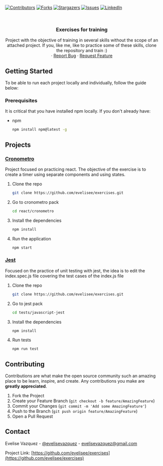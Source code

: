 [![Contributors][contributors-shield]][contributors-url]
[![Forks][forks-shield]][forks-url]
[![Stargazers][stars-shield]][stars-url]
[![Issues][issues-shield]][issues-url]
[![LinkedIn][linkedin-shield]][linkedin-url]



<!-- PROJECT LOGO -->
<br />
<p align="center">
  <h3 align="center">Exercises for training</h3>

  <p align="center">
    Project with the objective of training in several skills without the scope of an attached project. If you, like me, like to practice some of these skills, clone the repository and train :)    <br />
    ·
    <a href="https://github.com/evelisee/exercises/issues">Report Bug</a>
    ·
    <a href="https://github.com/evelisee/exercises/issues">Request Feature</a>
  </p>
</p>

<!-- GETTING STARTED -->
## Getting Started

To be able to run each project locally and individually, follow the guide below:

### Prerequisites

It is critical that you have installed npm locally. If you don't already have:
* npm
  ```sh
  npm install npm@latest -g
  ```

## Projects

### <a href="https://github.com/evelisee/exercises/tree/master/react/cronometro">Cronometro</a>
Project focused on practicing react. The objective of the exercise is to create a timer using separate components and using states.

1. Clone the repo
   ```sh
   git clone https://github.com/evelisee/exercises.git
   ```
2. Go to cronometro pack
   ```sh
   cd react/cronometro
   ```
3. Install the dependencies
   ```sh
   npm install
   ```
4. Run the application
   ```sh
   npm start
   ```


### <a href="https://github.com/evelisee/exercises/tree/master/tests/javascript-jest">Jest</a>

Focused on the practice of unit testing with jest, the idea is to edit the index.spec.js file covering the test cases of the index.js file

1. Clone the repo
   ```sh
   git clone https://github.com/evelisee/exercises.git
   ```
2. Go to jest pack
   ```sh
   cd tests/javascript-jest
   ```
3. Install the dependencies
   ```sh
   npm install
   ```
4. Run tests
   ```sh
   npm run test
   ```


<!-- CONTRIBUTING -->
## Contributing

Contributions are what make the open source community such an amazing place to be learn, inspire, and create. Any contributions you make are **greatly appreciated**.

1. Fork the Project
2. Create your Feature Branch (`git checkout -b feature/AmazingFeature`)
3. Commit your Changes (`git commit -m 'Add some AmazingFeature'`)
4. Push to the Branch (`git push origin feature/AmazingFeature`)
5. Open a Pull Request


<!-- CONTACT -->
## Contact

Evelise Vazquez - [@evelisevazquez](https://twitter.com/evelisevazquez) - evelisevazquez@gmail.com

Project Link: [https://github.com/evelisee/exercises](https://github.com/evelisee/exercises)



<!-- MARKDOWN LINKS & IMAGES -->
<!-- https://www.markdownguide.org/basic-syntax/#reference-style-links -->
[contributors-shield]: https://img.shields.io/github/contributors/evelisee/exercises.svg?style=for-the-badge
[contributors-url]: https://github.com/evelisee/exercises/graphs/contributors
[forks-shield]: https://img.shields.io/github/forks/evelisee/exercises.svg?style=for-the-badge
[forks-url]: https://github.com/evelisee/exercises/network/members
[stars-shield]: https://img.shields.io/github/stars/evelisee/exercises.svg?style=for-the-badge
[stars-url]: https://github.com/evelisee/exercises/stargazers
[issues-shield]: https://img.shields.io/github/issues/evelisee/exercises.svg?style=for-the-badge
[issues-url]: https://github.com/evelisee/exercises/issues
[license-shield]: https://img.shields.io/github/license/evelisee/exercises.svg?style=for-the-badge
[license-url]: https://github.com/evelisee/exercises/blob/master/LICENSE.txt
[linkedin-shield]: https://img.shields.io/badge/-LinkedIn-black.svg?style=for-the-badge&logo=linkedin&colorB=555
[linkedin-url]: https://linkedin.com/in/evelisee
